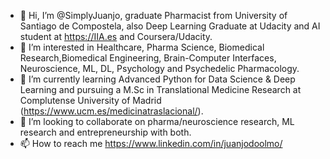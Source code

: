 - 👋 Hi, I’m @SimplyJuanjo, graduate Pharmacist from University of Santiago de Compostela, also Deep Learning Graduate at Udacity and AI student at https://IIA.es and Coursera/Udacity.
- 👀 I’m interested in Healthcare, Pharma Science, Biomedical Research,Biomedical Engineering, Brain-Computer Interfaces, Neuroscience, ML, DL, Psychology and Psychedelic Pharmacology.
- 🌱 I’m currently learning Advanced Python for Data Science & Deep Learning and pursuing a M.Sc in Translational Medicine Research at Complutense University of Madrid (https://www.ucm.es/medicinatraslacional/).
- 💞️ I’m looking to collaborate on pharma/neuroscience research, ML research and entrepreneurship with both. 
- 📫 How to reach me https://www.linkedin.com/in/juanjodoolmo/

<!---
SimplyJuanjo/SimplyJuanjo is a ✨ special ✨ repository because its `README.md` (this file) appears on your GitHub profile.
You can click the Preview link to take a look at your changes.
--->
